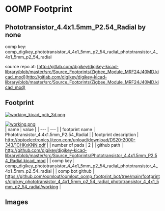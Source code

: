 # OOMP Footprint  
## Phototransistor_4.4x1.5mm_P2.54_Radial  by none  
  
oomp key: oomp_digikey_phototransistor_4_4x1_5mm_p2_54_radial_phototransistor_4_4x1_5mm_p2_54_radial  
  
source repo at: [http://gitlab.com/digikey/digikey-kicad-library/blob/master/src/Source_Footprints/Zigbee_Module_MRF24J40MD.kicad_mod](http://gitlab.com/digikey/digikey-kicad-library/blob/master/src/Source_Footprints/Zigbee_Module_MRF24J40MD.kicad_mod)  
## Footprint  
  
[![working_kicad_pcb_3d.png](working_kicad_pcb_3d_600.png)](working_kicad_pcb_3d.png)  
  
[![working.png](working_600.png)](working.png)  
| name | value | 
| --- | --- | 
| footprint name | Phototransistor_4.4x1.5mm_P2.54_Radial | 
| footprint description | http://optoelectronics.liteon.com/upload/download/DS20-2000-343/1CHKxKNN.pdf | 
| number of pads | 2 | 
| github path | http://github.com/digikey/digikey-kicad-library/blob/master/src/Source_Footprints/Phototransistor_4.4x1.5mm_P2.54_Radial.kicad_mod | 
| oomp key | oomp_digikey_phototransistor_4_4x1_5mm_p2_54_radial_phototransistor_4_4x1_5mm_p2_54_radial | 
| oomp bot github | https://github.com/oomlout/oomlout_oomp_footprint_bot/tree/main/footprints/digikey_phototransistor_4_4x1_5mm_p2_54_radial_phototransistor_4_4x1_5mm_p2_54_radial/working | 
## Images  
